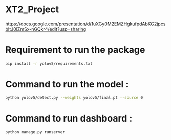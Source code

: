 # XT2_Project

https://docs.google.com/presentation/d/1uXGy0M2EMZHgkufpdAbKG2jpcsbItJ0lZmSx-nGQkr4/edit?usp=sharing

# Requirement to run the package
```bash
pip install -r yolov5/requirements.txt 
```
# Command to run the model :
```bash
python yolov5/detect.py --weights yolov5/final.pt --source 0                               # webcam
```
# Command to run dashboard :
```bash
python manage.py runserver
```
